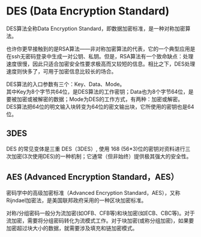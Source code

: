 # DES (Data Encryption Standard)

 DES算法全称Data Encryption Standard，即数据加密标准，是一种对称加密算法。

 也许你更早接触到的是RSA算法——非对称加密算法的代表，它的一个典型应用是在ssh无密码登录中生成一对公钥、私钥。但是，RSA算法有一个致命缺点：处理速度很慢，因此只适合加密安全性要求极高而又较短的信息。相比之下，DES处理速度则快多了，可用于加密信息比较长的场合。

DES算法的入口参数有三个：Key、Data、Mode。  
其中Key为8个字节共64位，是DES算法的工作密钥；Data也为8个字节64位，是要被加密或被解密的数据；Mode为DES的工作方式，有两种：加密或解密。  
DES算法把64位的明文输入块转变为64位的密文输出块，它所使用的密钥也是64位。

## 3DES

DES 的常见变体是三重 DES（3DES）, 使用 168 (56*3)位的密钥对资料进行三次加密(3次使用DES)的一种机制；它通常（但非始终）提供极其强大的安全性。

## AES (Advanced Encryption Standard，AES）

密码学中的高级加密标准（Advanced Encryption Standard，AES），又称Rijndael加密法，是美国联邦政府采用的一种区块加密标准。

对称/分组密码一般分为流加密(如OFB、CFB等)和块加密(如ECB、CBC等)。对于流加密，需要将分组密码转化为流模式工作。对于块加密(或称分组加密)，如果要加密超过块大小的数据，就需要涉及填充和链加密模式。

